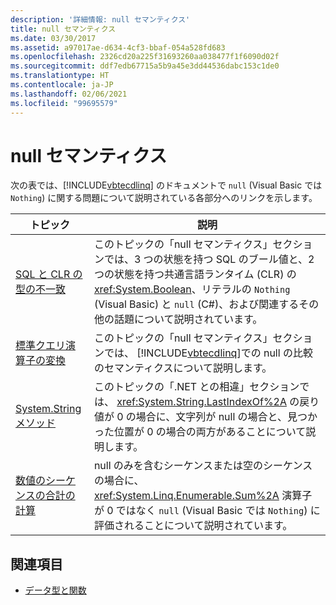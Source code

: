 ```yaml
---
description: '詳細情報: null セマンティクス'
title: null セマンティクス
ms.date: 03/30/2017
ms.assetid: a97017ae-d634-4cf3-bbaf-054a528fd683
ms.openlocfilehash: 2326cd20a225f31693260aa038477f1f6090d02f
ms.sourcegitcommit: ddf7edb67715a5b9a45e3dd44536dabc153c1de0
ms.translationtype: HT
ms.contentlocale: ja-JP
ms.lasthandoff: 02/06/2021
ms.locfileid: "99695579"
---
```

# <a name="null-semantics"></a>null セマンティクス

次の表では、[!INCLUDE[vbtecdlinq](../../../../../../includes/vbtecdlinq-md.md)] のドキュメントで `null` (Visual Basic では `Nothing`) に関する問題について説明されている各部分へのリンクを示します。  
  
|トピック|説明|  
|-----------|-----------------|  
|[SQL と CLR の型の不一致](sql-clr-type-mismatches.md)|このトピックの「null セマンティクス」セクションでは、3 つの状態を持つ SQL のブール値と、2 つの状態を持つ共通言語ランタイム (CLR) の <xref:System.Boolean>、リテラルの `Nothing` (Visual Basic) と `null` (C#)、および関連するその他の話題について説明されています。|  
|[標準クエリ演算子の変換](standard-query-operator-translation.md)|このトピックの「null セマンティクス」セクションでは、 [!INCLUDE[vbtecdlinq](../../../../../../includes/vbtecdlinq-md.md)]での null の比較のセマンティクスについて説明します。|  
|[System.String メソッド](system-string-methods.md)|このトピックの「.NET との相違」セクションでは、 <xref:System.String.LastIndexOf%2A> の戻り値が 0 の場合に、文字列が null の場合と、見つかった位置が 0 の場合の両方があることについて説明します。|  
|[数値のシーケンスの合計の計算](compute-the-sum-of-values-in-a-numeric-sequence.md)|null のみを含むシーケンスまたは空のシーケンスの場合に、<xref:System.Linq.Enumerable.Sum%2A> 演算子が 0 ではなく `null` (Visual Basic では `Nothing`) に評価されることについて説明されています。|  
  
## <a name="see-also"></a>関連項目

- [データ型と関数](data-types-and-functions.md)

